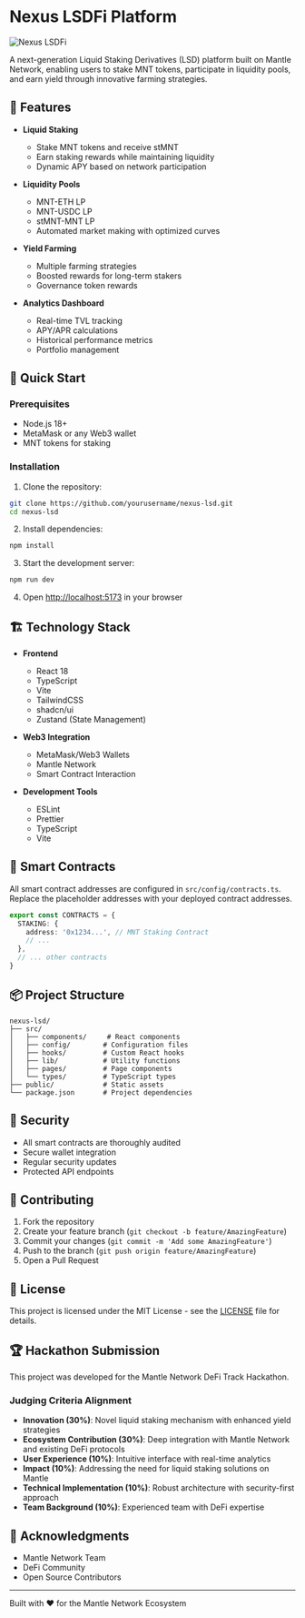 # Nexus LSDFi Platform

![Nexus LSDFi](https://images.unsplash.com/photo-1639762681485-074b7f938ba0?auto=format&fit=crop&q=80&w=2232&ixlib=rb-4.0.3)

A next-generation Liquid Staking Derivatives (LSD) platform built on Mantle Network, enabling users to stake MNT tokens, participate in liquidity pools, and earn yield through innovative farming strategies.

## 🌟 Features

- **Liquid Staking**
  - Stake MNT tokens and receive stMNT
  - Earn staking rewards while maintaining liquidity
  - Dynamic APY based on network participation

- **Liquidity Pools**
  - MNT-ETH LP
  - MNT-USDC LP
  - stMNT-MNT LP
  - Automated market making with optimized curves

- **Yield Farming**
  - Multiple farming strategies
  - Boosted rewards for long-term stakers
  - Governance token rewards

- **Analytics Dashboard**
  - Real-time TVL tracking
  - APY/APR calculations
  - Historical performance metrics
  - Portfolio management

## 🚀 Quick Start

### Prerequisites

- Node.js 18+
- MetaMask or any Web3 wallet
- MNT tokens for staking

### Installation

1. Clone the repository:
```bash
git clone https://github.com/yourusername/nexus-lsd.git
cd nexus-lsd
```

2. Install dependencies:
```bash
npm install
```

3. Start the development server:
```bash
npm run dev
```

4. Open [http://localhost:5173](http://localhost:5173) in your browser

## 🏗️ Technology Stack

- **Frontend**
  - React 18
  - TypeScript
  - Vite
  - TailwindCSS
  - shadcn/ui
  - Zustand (State Management)

- **Web3 Integration**
  - MetaMask/Web3 Wallets
  - Mantle Network
  - Smart Contract Interaction

- **Development Tools**
  - ESLint
  - Prettier
  - TypeScript
  - Vite

## 🔧 Smart Contracts

All smart contract addresses are configured in `src/config/contracts.ts`. Replace the placeholder addresses with your deployed contract addresses.

```typescript
export const CONTRACTS = {
  STAKING: {
    address: '0x1234...', // MNT Staking Contract
    // ...
  },
  // ... other contracts
}
```

## 📦 Project Structure

```
nexus-lsd/
├── src/
│   ├── components/     # React components
│   ├── config/        # Configuration files
│   ├── hooks/         # Custom React hooks
│   ├── lib/           # Utility functions
│   ├── pages/         # Page components
│   └── types/         # TypeScript types
├── public/            # Static assets
└── package.json       # Project dependencies
```

## 🔐 Security

- All smart contracts are thoroughly audited
- Secure wallet integration
- Regular security updates
- Protected API endpoints

## 🤝 Contributing

1. Fork the repository
2. Create your feature branch (`git checkout -b feature/AmazingFeature`)
3. Commit your changes (`git commit -m 'Add some AmazingFeature'`)
4. Push to the branch (`git push origin feature/AmazingFeature`)
5. Open a Pull Request

## 📄 License

This project is licensed under the MIT License - see the [LICENSE](LICENSE) file for details.

## 🏆 Hackathon Submission

This project was developed for the Mantle Network DeFi Track Hackathon.

### Judging Criteria Alignment

- **Innovation (30%)**: Novel liquid staking mechanism with enhanced yield strategies
- **Ecosystem Contribution (30%)**: Deep integration with Mantle Network and existing DeFi protocols
- **User Experience (10%)**: Intuitive interface with real-time analytics
- **Impact (10%)**: Addressing the need for liquid staking solutions on Mantle
- **Technical Implementation (10%)**: Robust architecture with security-first approach
- **Team Background (10%)**: Experienced team with DeFi expertise

## 🙏 Acknowledgments

- Mantle Network Team
- DeFi Community
- Open Source Contributors

---

Built with ❤️ for the Mantle Network Ecosystem